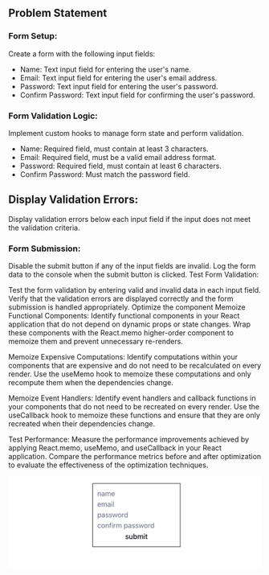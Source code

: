 ## Problem Statement

### Form Setup:

Create a form with the following input fields:

- Name: Text input field for entering the user's name.
- Email: Text input field for entering the user's email address.
- Password: Text input field for entering the user's password.
- Confirm Password: Text input field for confirming the user's password.

### Form Validation Logic:

Implement custom hooks to manage form state and perform validation.

- Name: Required field, must contain at least 3 characters.
- Email: Required field, must be a valid email address format.
- Password: Required field, must contain at least 6 characters.
- Confirm Password: Must match the password field.

## Display Validation Errors:

Display validation errors below each input field if the input does not meet the validation criteria.

### Form Submission:

Disable the submit button if any of the input fields are invalid.
Log the form data to the console when the submit button is clicked.
Test Form Validation:

Test the form validation by entering valid and invalid data in each input field.
Verify that the validation errors are displayed correctly and the form submission is handled appropriately.
Optimize the component
Memoize Functional Components: Identify functional components in your React application that do not depend on dynamic props or state changes. Wrap these components with the React.memo higher-order component to memoize them and prevent unnecessary re-renders.

Memoize Expensive Computations: Identify computations within your components that are expensive and do not need to be recalculated on every render. Use the useMemo hook to memoize these computations and only recompute them when the dependencies change.

Memoize Event Handlers: Identify event handlers and callback functions in your components that do not need to be recreated on every render. Use the useCallback hook to memoize these functions and ensure that they are only recreated when their dependencies change.

Test Performance: Measure the performance improvements achieved by applying React.memo, useMemo, and useCallback in your React application. Compare the performance metrics before and after optimization to evaluate the effectiveness of the optimization techniques.

![alt text](image.png)
